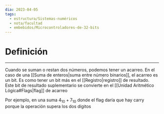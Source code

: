 ```yaml
---
dia: 2023-04-05
tags:
  - estructura/Sistemas-numéricos
  - nota/facultad
  - embebidos/Microcontroladores-de-32-bits
---
```

# Definición
---
Cuando se suman o restan dos números, podemos tener un acarreo. En el caso de una [[Suma de enteros|suma entre número binarios]], el acarreo es un bit. Es como tener un bit más en el [[Registro|registro]] de resultado.  Este bit de resultado suplementario se convierte en el [[Unidad Aritmético Lógica#Flags|flag]] de acarreo

Por ejemplo, en una suma $4_{10} + 7_{10}$ donde el flag daría que hay carry porque la operación supera los dos dígitos